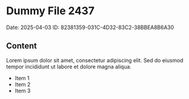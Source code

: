 # Dummy File 2437

Date: 2025-04-03
ID: 82381359-031C-4D32-83C2-38BBEA8B6A30

## Content

Lorem ipsum dolor sit amet, consectetur adipiscing elit.
Sed do eiusmod tempor incididunt ut labore et dolore magna aliqua.

* Item 1
* Item 2
* Item 3
